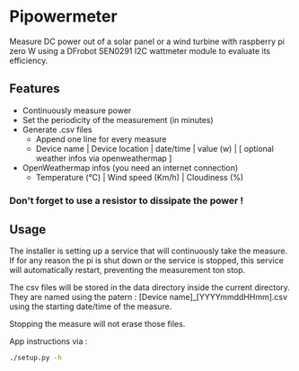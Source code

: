 # Pipowermeter
Measure DC power out of a solar panel or a wind turbine with raspberry pi zero W using a DFrobot SEN0291 I2C wattmeter module to evaluate its efficiency.

## Features

- Continuously measure power
- Set the periodicity of the measurement (in minutes)
- Generate .csv files
    - Append one line for every measure
    - Device name | Device location | date/time | value (w) | [ optional weather infos via openweathermap ]
- OpenWeathermap infos (you need an internet connection)
    - Temperature (°C) | Wind speed (Km/h) | Cloudiness (%)

### Don't forget to use a resistor to dissipate the power !

## Usage

The installer is setting up a service that will continuously take the measure. If for any reason the pi is shut down or the service is stopped, this service will automatically restart, preventing the measurement ton stop.

The csv files will be stored in the data directory inside the current directory. They are named using the patern : [Device name]_[YYYYmmddHHmm].csv using the starting date/time of the measure. 

Stopping the measure will not erase those files.

App instructions via :
```bash
./setup.py -h
```

